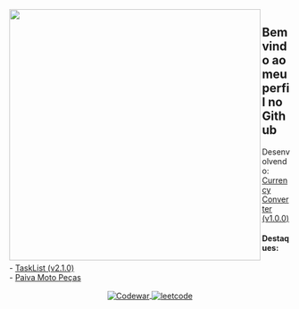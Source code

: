 

<img align="left" width="450em" src="https://github-readme-stats.vercel.app/api/top-langs/?username=Lucasvmarangoni&layout=compact&theme=dark&hide_border=true&bg_color=0d1117&langs_count=8"/>

## Bem vindo ao meu perfil no Github

Desenvolvendo: <a href="https://github.com/Lucasvmarangoni/currency-converter">Currency Converter (v1.0.0)</a> <br>

#### Destaques:
<p align="left">
- <a href="https://github.com/Lucasvmarangoni/TaskList">TaskList (v2.1.0)</a> <br>
- <a href="https://github.com/ICEI-PUC-Minas-PMV-ADS/pmv-ads-2023-1-e1-proj-web-t2-grupo-2-paiva-moto-pecas">Paiva Moto Peças</a>
</p>



<div align="center">
  <a href="https://www.codewars.com/users/Ldragk" target="_blank">
    <img align="center" src="https://img.shields.io/badge/-Codewar-05122A?style=flat&logo=codewars" alt="Codewar"/>
  </a>
  <a href="https://leetcode.com/Lucasvmarangoni/" target="_blank">
    <img align="center" src="https://img.shields.io/badge/-Leetcode-05122A?style=flat&logo=leetcode" alt="leetcode"/>
  </a>
</div>


